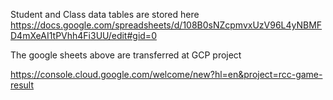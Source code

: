 Student and Class data tables are stored here
https://docs.google.com/spreadsheets/d/108B0sNZcpmvxUzV96L4yNBMFD4mXeAI1tPVhh4Fi3UU/edit#gid=0

The google sheets above are transferred at GCP project

https://console.cloud.google.com/welcome/new?hl=en&project=rcc-game-result
